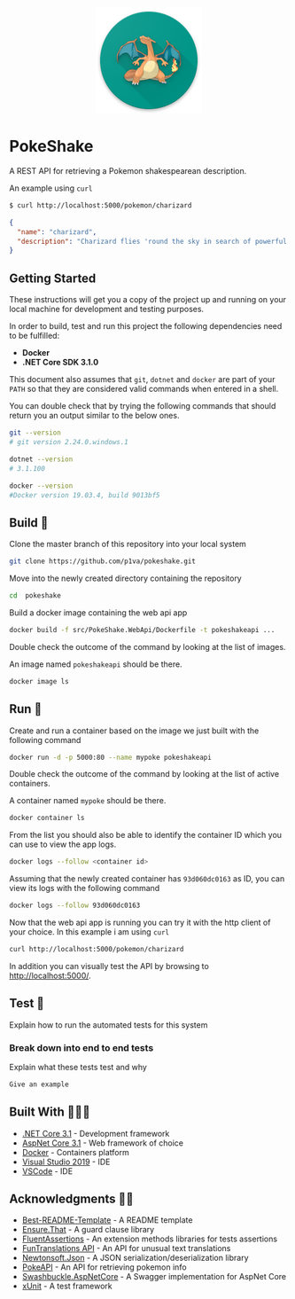 <p align="center">
  <img src="art/icon.png"/>
</p>

# PokeShake

A REST API for retrieving a Pokemon shakespearean description.

An example using `curl`

```sh
$ curl http://localhost:5000/pokemon/charizard
```
```json
{
  "name": "charizard",
  "description": "Charizard flies 'round the sky in search of powerful opponents. 't breathes fire of such most wondrous heat yond 't melts aught. However,  't nev'r turns its fiery breath on any opponent weaker than itself."
}
```

## Getting Started

These instructions will get you a copy of the project up and running on your local machine for development and testing purposes.

In order to build, test and run this project the following dependencies need to be fulfilled:
* **Docker**
* **.NET Core SDK 3.1.0**

This document also assumes that `git`, `dotnet` and `docker` are part of your `PATH` so that they are considered valid commands when entered in a shell. 

You can double check that by trying the following commands that should return you an output similar to the below ones.

```sh
git --version
# git version 2.24.0.windows.1
```

```sh
dotnet --version
# 3.1.100
```

```sh
docker --version
#Docker version 19.03.4, build 9013bf5
```

## Build  🔨 

Clone the master branch of this repository into your local system

```sh
git clone https://github.com/p1va/pokeshake.git
```

Move into the newly created directory containing the repository

```sh
cd  pokeshake
```

Build a docker image containing the web api app

```sh
docker build -f src/PokeShake.WebApi/Dockerfile -t pokeshakeapi ...
```

Double check the outcome of the command by looking at the list of images.

An image named `pokeshakeapi` should be there.

```sh
docker image ls
```

## Run 🚀

Create and run a container based on the image we just built with the following command

```sh
docker run -d -p 5000:80 --name mypoke pokeshakeapi
```
Double check the outcome of the command by looking at the list of active containers. 

A container named `mypoke` should be there.

```sh
docker container ls
```

From the list you should also be able to identify the container ID which you can use to view the app logs.

```sh
docker logs --follow <container id>
```

Assuming that the newly created container has `93d060dc0163` as ID, you can view its logs with the following command

```sh
docker logs --follow 93d060dc0163
```

Now that the web api app is running you can try it with the http client of your choice.
In this example i am using `curl`

```sh
curl http://localhost:5000/pokemon/charizard
```

In addition you can visually test the API by browsing to [http://localhost:5000/](http://localhost:5000/).


## Test 🔮

Explain how to run the automated tests for this system

### Break down into end to end tests

Explain what these tests test and why

```sh
Give an example
```

## Built With 👨🏻‍💻
* [.NET Core 3.1](https://dotnet.microsoft.com/download) - Development framework
* [AspNet Core 3.1](https://github.com/aspnet/AspNetCore) - Web framework of choice
* [Docker](https://www.docker.com/) - Containers platform
* [Visual Studio 2019](https://visualstudio.microsoft.com/it/vs/?rr=https%3A%2F%2Fwww.google.com%2F) -  IDE
* [VSCode](https://code.visualstudio.com/) - IDE

## Acknowledgments 💪🏼

* [Best-README-Template](https://github.com/othneildrew/Best-README-Template) - A README template
* [Ensure.That](https://github.com/danielwertheim/Ensure.That) - A guard clause library
* [FluentAssertions](https://fluentassertions.com/) - An extension methods libraries for tests assertions
* [FunTranslations API](https://funtranslations.com/api/shakespeare) - An API for unusual text translations
* [Newtonsoft.Json](https://github.com/JamesNK/Newtonsoft.Json) - A JSON serialization/deserialization library
* [PokeAPI](https://pokeapi.co) - An API for retrieving pokemon info
* [Swashbuckle.AspNetCore](https://github.com/domaindrivendev/Swashbuckle.AspNetCore) - A Swagger implementation for AspNet Core
* [xUnit](https://github.com/xunit/xunit) - A test framework
